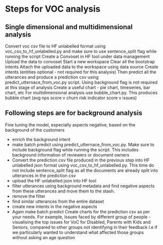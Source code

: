 # Steps for VOC analysis

## Single dimensional and multidimensional analysis
Convert voc csv file to HF unlabelled format using voc_csv_to_hf_unlabelled.py and make sure to use sentence_split flag while running the script 
Create a Convoset in HF tool under data management
Upload the data to convoset
Start a new workspace
Clear all the bootstrap intents
Attach the uploaded data to the workspace using data source
Create intents (entities optional - not required for this analysis)
Then predict all the utterances and produce a prediction csv using predict_utternace_from_voc.py script. Using background flag is not required at this stage of analysis
Create a useful chart - pie chart, timeseries, bar chart, etc
For multidimensional analysis use bubble_chart.py. This produces bubble chart (avg nps score v churn risk indicator score v issues)

## Following steps are for background analysis
Fine tuning the model, especially aspects negative, based on the background of the customers
 - enrich the background intent
 - make batch predict using predict_utternace_from_voc.py. Make sure to include background flag while running the script. This includes background information of reviewers or document owners
 - Convert the prediction csv file produced in the previous step into HF unlabelled json format using voc_csv_to_hf_unlabelled.py. This time do not include sentence_split flag as all the documents are already split into utterances in the prediction csv
 - upload the HF unlabelled json into HF tool 
 - filter utterances using background metadata and find negative aspects from these utterances and move them to the stash.
 - remove the filter
 - find similar utterances from the entire dataset
 - create new intents in the negative aspects
 - Again make batch predict
Create charts for the prediction csv as per your needs. For example, Issues faced by different group of people - visualising the top issues for VoC for Disabled, Parents with Kids and Seniors, compared to other groups not identifying in their feedback
I.e if we particularly wanted to understand what affected those groups without asking an age question